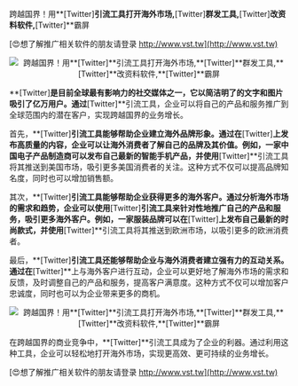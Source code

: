 跨越国界！用**[Twitter]**引流工具打开海外市场,**[Twitter]**群发工具,**[Twitter]**改资料软件,**[Twitter]**霸屏

[😍想了解推广相关软件的朋友请登录 http://www.vst.tw](http://www.vst.tw)

 <center><img src="https://vst.tw/MP4/tuiguang/png/3.png" alt="跨越国界！用**[Twitter]**引流工具打开海外市场,**[Twitter]**群发工具,**[Twitter]**改资料软件,**[Twitter]**霸屏"></center>

**[Twitter]**是目前全球最有影响力的社交媒体之一，它以简洁明了的文字和图片吸引了亿万用户。通过**[Twitter]**引流工具，企业可以将自己的产品和服务推广到全球范围内的潜在客户，实现跨越国界的业务增长。

首先，**[Twitter]**引流工具能够帮助企业建立海外品牌形象。通过在**[Twitter]**上发布高质量的内容，企业可以让海外消费者了解自己的品牌及其价值。例如，一家中国电子产品制造商可以发布自己最新的智能手机产品，并使用**[Twitter]**引流工具将其推送到美国市场，吸引更多美国消费者的关注。这种方式不仅可以提高品牌知名度，同时也可以增加销售额。

其次，**[Twitter]**引流工具能够帮助企业获得更多的海外客户。通过分析海外市场的需求和趋势，企业可以使用**[Twitter]**引流工具来针对性地推广自己的产品和服务，吸引更多海外客户。例如，一家服装品牌可以在**[Twitter]**上发布自己最新的时尚款式，并使用**[Twitter]**引流工具将其推送到欧洲市场，以吸引更多的欧洲消费者。

最后，**[Twitter]**引流工具还能够帮助企业与海外消费者建立强有力的互动关系。通过在**[Twitter]**上与海外客户进行互动，企业可以更好地了解海外市场的需求和反馈，及时调整自己的产品和服务，提高客户满意度。这种方式不仅可以增加客户忠诚度，同时也可以为企业带来更多的商机。

 <center><img src="https://vst.tw/MP4/tuiguang/png/2.png" alt="跨越国界！用**[Twitter]**引流工具打开海外市场,**[Twitter]**群发工具,**[Twitter]**改资料软件,**[Twitter]**霸屏"></center>

在跨越国界的商业竞争中，**[Twitter]**引流工具成为了企业的利器。通过利用这种工具，企业可以轻松地打开海外市场，实现更高效、更可持续的业务增长。

[😍想了解推广相关软件的朋友请登录 http://www.vst.tw](http://www.vst.tw)



